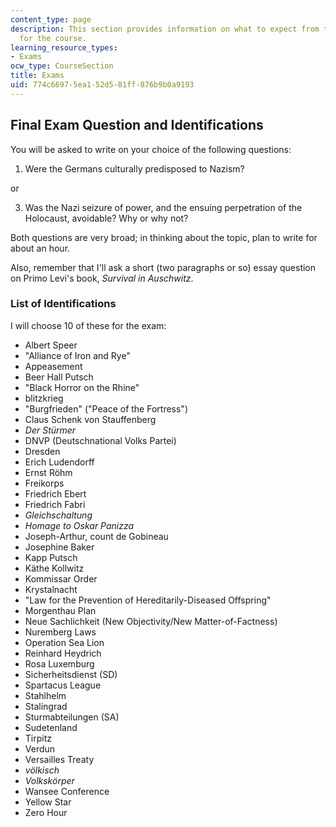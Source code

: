 ```yaml
---
content_type: page
description: This section provides information on what to expect from the final exam
  for the course.
learning_resource_types:
- Exams
ocw_type: CourseSection
title: Exams
uid: 774c6697-5ea1-52d5-81ff-876b9b0a9193
---
```


Final Exam Question and Identifications
---------------------------------------

You will be asked to write on your choice of the following questions:

1.  Were the Germans culturally predisposed to Nazism?
    

or

3.  Was the Nazi seizure of power, and the ensuing perpetration of the Holocaust, avoidable? Why or why not?
    

Both questions are very broad; in thinking about the topic, plan to write for about an hour.

Also, remember that I'll ask a short (two paragraphs or so) essay question on Primo Levi's book, _Survival in Auschwitz_.

### List of Identifications

I will choose 10 of these for the exam:

*   Albert Speer
*   "Alliance of Iron and Rye"
*   Appeasement
*   Beer Hall Putsch
*   "Black Horror on the Rhine"
*   blitzkrieg
*   "Burgfrieden" ("Peace of the Fortress")
*   Claus Schenk von Stauffenberg
*   _Der Stürmer_
*   DNVP (Deutschnational Volks Partei)
*   Dresden
*   Erich Ludendorff
*   Ernst Röhm
*   Freikorps
*   Friedrich Ebert
*   Friedrich Fabri
*   _Gleichschaltung_
*   _Homage to Oskar Panizza_
*   Joseph-Arthur, count de Gobineau
*   Josephine Baker
*   Kapp Putsch
*   Käthe Kollwitz
*   Kommissar Order
*   Krystalnacht
*   "Law for the Prevention of Hereditarily-Diseased Offspring"
*   Morgenthau Plan
*   Neue Sachlichkeit (New Objectivity/New Matter-of-Factness)
*   Nuremberg Laws
*   Operation Sea Lion
*   Reinhard Heydrich
*   Rosa Luxemburg
*   Sicherheitsdienst (SD)
*   Spartacus League
*   Stahlhelm
*   Stalingrad
*   Sturmabteilungen (SA)
*   Sudetenland
*   Tirpitz
*   Verdun
*   Versailles Treaty
*   _völkisch_
*   _Volkskörper_
*   Wansee Conference
*   Yellow Star
*   Zero Hour